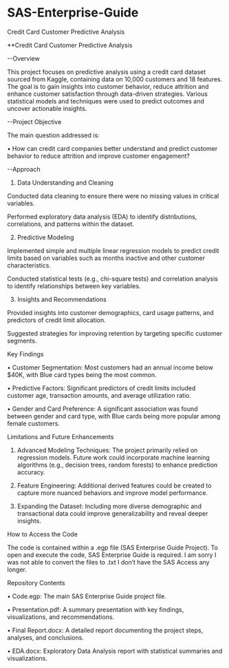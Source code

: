 # SAS-Enterprise-Guide
Credit Card Customer Predictive Analysis

**Credit Card Customer Predictive Analysis

--Overview

This project focuses on predictive analysis using a credit card dataset sourced from Kaggle, containing data on 10,000 customers and 18 features. The goal is to gain insights into customer behavior, reduce attrition and enhance customer satisfaction through data-driven strategies. Various statistical models and techniques were used to predict outcomes and uncover actionable insights.

--Project Objective

The main question addressed is:

•	How can credit card companies better understand and predict customer behavior to reduce attrition and improve customer engagement?

--Approach
1.	Data Understanding and Cleaning

Conducted data cleaning to ensure there were no missing values in critical variables.

Performed exploratory data analysis (EDA) to identify distributions, correlations, and patterns within the dataset.

2.	Predictive Modeling

Implemented simple and multiple linear regression models to predict credit limits based on variables such as months inactive and other customer characteristics.

Conducted statistical tests (e.g., chi-square tests) and correlation analysis to identify relationships between key variables.

3.	Insights and Recommendations

Provided insights into customer demographics, card usage patterns, and predictors of credit limit allocation.

Suggested strategies for improving retention by targeting specific customer segments.




Key Findings

•	Customer Segmentation: Most customers had an annual income below $40K, with Blue card types being the most common.

•	Predictive Factors: Significant predictors of credit limits included customer age, transaction amounts, and average utilization ratio.

•	Gender and Card Preference: A significant association was found between gender and card type, with Blue cards being more popular among female customers.

Limitations and Future Enhancements

1.	Advanced Modeling Techniques: The project primarily relied on regression models. Future work could incorporate machine learning algorithms (e.g., decision trees, random forests) to enhance prediction accuracy.

2.	Feature Engineering: Additional derived features could be created to capture more nuanced behaviors and improve model performance.

3.	Expanding the Dataset: Including more diverse demographic and transactional data could improve generalizability and reveal deeper insights.

How to Access the Code

The code is contained within a .egp file (SAS Enterprise Guide Project). To open and execute the code, SAS Enterprise Guide is required.  I am sorry I was not able to convert the files to .txt I don’t have the SAS Access any longer.

Repository Contents

•	Code.egp: The main SAS Enterprise Guide project file.

•	Presentation.pdf: A summary presentation with key findings, visualizations, and recommendations.

•	Final Report.docx: A detailed report documenting the project steps, analyses, and conclusions.

•	EDA.docx: Exploratory Data Analysis report with statistical summaries and visualizations.



